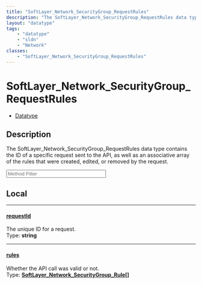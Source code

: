 ```yaml
---
title: "SoftLayer_Network_SecurityGroup_RequestRules"
description: "The SoftLayer_Network_SecurityGroup_RequestRules data type contains the ID of a specific request sent to the API, as wel... "
layout: "datatype"
tags:
    - "datatype"
    - "sldn"
    - "Network"
classes:
    - "SoftLayer_Network_SecurityGroup_RequestRules"
---
```


# SoftLayer_Network_SecurityGroup_RequestRules
<div id='service-datatype'>
    <ul id='sldn-reference-tabs'>
        <li id='datatype'> <a href='/reference/datatypes/SoftLayer_Network_SecurityGroup_RequestRules' >Datatype</a></li>
    </ul>
</div>

## Description 
The SoftLayer_Network_SecurityGroup_RequestRules data type contains the ID of a specific request sent to the API, as well as an associative array of the rules that were created, edited, or removed by the request. 





<!-- Service Filer BEGIN -->
<div class="view-filters">
        <div class="clearfix">
            <div class="search-input-box">
                <input placeholder="Method Filter" onkeyup="titleSearch(inputId='prop-input', divId='properties', elementClass='prop-row')" 
                    type="text" id="prop-input" value="" size="30" maxlength="128" class="form-text">
            </div>
        </div>
</div>
<!-- Service Filer END -->

<div id="properties" class="content">
<div id="localProperties" class="prop-content" >

## Local
-----
[requestId]: #requestid
#### [requestId]
The unique ID for a request.  
<span class="type-label">Type: </span>**string**

-----
[rules]: #rules
#### [rules]
Whether the API call was valid or not.  
<span class="type-label">Type: </span>**<a href='/reference/datatypes/SoftLayer_Network_SecurityGroup_Rule'>SoftLayer_Network_SecurityGroup_Rule[] </a>**

</div>
<!-- LOCAL PROPERTY END -->

</div>


